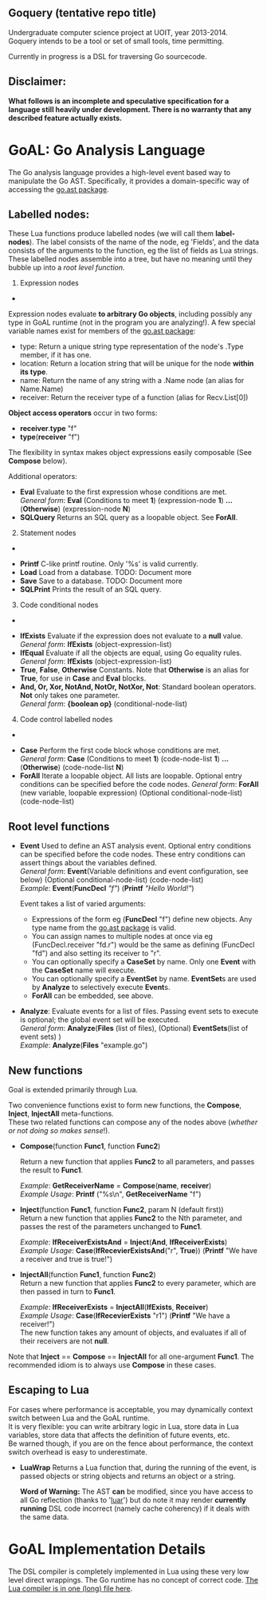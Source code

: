 Goquery (tentative repo title)
-
Undergraduate computer science project at UOIT, year 2013-2014.  
Goquery intends to be a tool or set of small tools, time permitting.

Currently in progress is a DSL for traversing Go sourcecode.

Disclaimer: 
-

**What follows is an incomplete and speculative specification for a language still heavily under development. There is no warranty that any described feature actually exists.**

GoAL: Go Analysis Language
=

The Go analysis language provides a high-level event based way to manipulate the Go AST. Specifically, it provides a domain-specific way of accessing the [go.ast package](http://golang.org/pkg/go/ast/).

Labelled nodes:
-
These Lua functions produce labelled nodes (we will call them **label-nodes**). The label consists of the name of the node, eg 'Fields', and the data consists of the arguments to the function, eg the list of fields as Lua strings. These labelled nodes assemble into a tree, but have no meaning until they bubble up into a *root level function*.


1) Expression nodes
-

Expression nodes evaluate **to arbitrary Go objects**, including possibly any type in GoAL runtime (not in the program you are analyzing!).
A few special variable names exist for members of the [go.ast package](http://golang.org/pkg/go/ast/):

+ type: Return a unique string type representation of the node's .Type member, if it has one.
+ location: Return a location string that will be unique for the node **within its type**.
+ name: Return the name of any string with a .Name node (an alias for Name.Name)
+ receiver: Return the receiver type of a function (alias for Recv.List[0])

**Object access operators** occur in two forms:  

+ **receiver**.**type** "f"
+ **type**(**receiver** "f")
    
The flexibility in syntax makes object expressions easily composable (See **Compose** below).

Additional operators:

+ **Eval** Evaluate to the first expression whose conditions are met.  
    *General form*: **Eval** (Conditions to meet **1**) (expression-node **1**) **...** (**Otherwise**) (expression-node **N**) 
+ **SQLQuery** Returns an SQL query as a loopable object. See **ForAll**.

2) Statement nodes
-
+ **Printf** C-like printf routine. Only '%s' is valid currently.
+ **Load** Load from a database. TODO: Document more
+ **Save** Save to a database. TODO: Document more
+ **SQLPrint** Prints the result of an SQL query.

3) Code conditional nodes
-
+ **IfExists** Evaluate if the expression does not evaluate to a **null** value.  
    *General form*: **IfExists** (object-expression-list)
+ **IfEqual** Evaluate if all the objects are equal, using Go equality rules.  
    *General form*: **IfExists** (object-expression-list)
+ **True**, **False**, **Otherwise** Constants. Note that **Otherwise** is an alias for **True**, for use in **Case** and **Eval** blocks.
+ **And, Or, Xor, NotAnd, NotOr, NotXor, Not**: Standard boolean operators. **Not** only takes one parameter.  
    *General form*: **{boolean op}** (conditional-node-list)

4) Code control labelled nodes
-
+ **Case** Perform the first code block whose conditions are met.  
    *General form*: **Case** (Conditions to meet **1**) (code-node-list **1**) **...** (**Otherwise**) (code-node-list **N**) 
+ **ForAll** Iterate a loopable object. All lists are loopable. Optional entry conditions can be specified before the code nodes.
    *General form*: **ForAll** (new variable, loopable expression) (Optional conditional-node-list) (code-node-list)



Root level functions
-
+ **Event** Used to define an AST analysis event. Optional entry conditions can be specified before the code nodes. These entry conditions can assert things about the variables defined.  
    *General form*: **Event**(Variable definitions and event configuration, see below) (Optional conditional-node-list) (code-node-list)  
    *Example*: **Event**(**FuncDecl** *"f"*) (**Printf** *"Hello World!"*)

    Event takes a list of varied arguments:  
    
    + Expressions of the form eg (**FuncDecl** "f") define new objects. Any type name from the [go.ast package](http://golang.org/pkg/go/ast/) is valid.  
    + You can assign names to multiple nodes at once via eg (FuncDecl.receiver "fd.r") would be the same as defining (FuncDecl "fd") and also setting its receiver to "r".
    + You can optionally specify a **CaseSet** by name. Only one **Event** with the **CaseSet** name will execute.
    + You can optionally specify a **EventSet** by name. **EventSet**s are used by **Analyze** to selectively execute **Event**s.
    + **ForAll** can be embedded, see above.

+ **Analyze**: Evaluate events for a list of files. Passing event sets to execute is optional; the global event set will be executed.  
    *General form*: **Analyze**(**Files** (list of files), (Optional) **EventSets**(list of event sets) )  
    *Example*: **Analyze**(**Files** "example.go")



New functions
-
Goal is extended primarily through Lua.  

Two convenience functions exist to form new functions, the **Compose**, **Inject**, **InjectAll** meta-functions.  
These two related functions can compose any of the nodes above (*whether or not doing so makes sense*!).

+ **Compose**(function **Func1**, function **Func2**)

    Return a new function that applies **Func2** to all parameters, and passes the result to **Func1**.

    *Example*: **GetReceiverName** = **Compose**(**name**, **receiver**)  
    *Example Usage*: **Printf** ("%s\n", **GetReceiverName** "f")

+ **Inject**(function **Func1**, function **Func2**, param N (default first))  
    Return a new function that applies **Func2** to the Nth parameter, and passes the rest of the parameters unchanged to **Func1**.

    *Example*: **IfReceiverExistsAnd** = **Inject**(**And**, **IfReceiverExists**)  
    *Example Usage*: **Case**(**IfRecevierExistsAnd**("r", **True**)) (**Printf** "We have a receiver and true is true!")

+ **InjectAll**(function **Func1**, function **Func2**)  
    Return a new function that applies **Func2** to every parameter, which are then passed in turn to **Func1**.  

    *Example*: **IfReceiverExists** = **InjectAll**(**IfExists**, **Receiver**)  
    *Example Usage*: **Case**(**IfRecevierExists** "r1") (**Printf** "We have a receiver!")  
    The new function takes any amount of objects, and evaluates if all of their receivers are not **null**.  

Note that **Inject** == **Compose** == **InjectAll** for all one-argument **Func1**. The recommended idiom is to always use **Compose** in these cases.

Escaping to Lua
-
For cases where performance is acceptable, you may dynamically context switch between Lua and the GoAL runtime.  
It is very flexible: you can write arbitrary logic in Lua, store data in Lua variables, store data that affects the definition of future events, etc.  
Be warned though, if you are on the fence about performance, the context switch overhead is easy to underestimate.

+ **LuaWrap** Returns a Lua function that, during the running of the event, is passed objects or string objects and returns an object or a string.  

    **Word of Warning:** The AST **can** be modified, since you have access to all Go reflection (thanks to '[luar](https://github.com/stevedonovan/luar/)') but do note it may render **currently running** DSL code incorrect (namely cache coherency) if it deals with the same data.


GoAL Implementation Details
=

The DSL compiler is completely implemented in Lua using these very low level direct wrappings. The Go runtime has no concept of correct code. [The Lua compiler is in one (long) file here](https://github.com/ludamad/goquery/blob/master/src/goal/prelude.lua).
